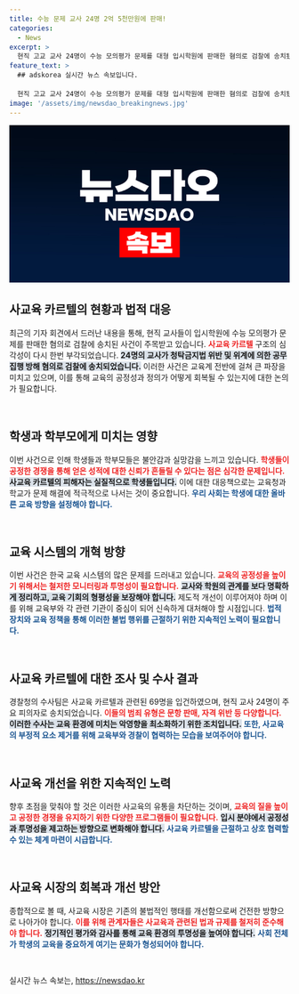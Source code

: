 ```yaml
---
title: 수능 문제 교사 24명 2억 5천만원에 판매!
categories:
  - News
excerpt: >
  현직 고교 교사 24명이 수능 모의평가 문제를 대형 입시학원에 판매한 혐의로 검찰에 송치됐다. 사교육 카르텔의 실체가 드러나며, 최대 2억 5400만원을 수수한 교사들의 파문이 교육계에 충격을 주고 있다!
feature_text: >
  ## adskorea 실시간 뉴스 속보입니다.

  현직 고교 교사 24명이 수능 모의평가 문제를 대형 입시학원에 판매한 혐의로 검찰에 송치됐다. 사교육 카르텔의 실체가 드러나며, 최대 2억 5400만원을 수수한 교사들의 파문이 교육계에 충격을 주고 있다!
image: '/assets/img/newsdao_breakingnews.jpg'
---
```


<p><img src="/assets/img/newsdao_breakingnews.jpg" alt="adskorea 속보" /></p>

<h2 data-ke-size="size26">사교육 카르텔의 현황과 법적 대응</h2>

<p data-ke-size="size16">최근의 기자 회견에서 드러난 내용을 통해, 현직 교사들이 입시학원에 수능 모의평가 문제를 판매한 혐의로 검찰에 송치된 사건이 주목받고 있습니다. <b><span style="color: #ee2323;">사교육 카르텔</span></b> 구조의 심각성이 다시 한번 부각되었습니다. <b><span style="background-color: #21538527;">24명의 교사가 청탁금지법 위반 및 위계에 의한 공무집행 방해 혐의로 검찰에 송치되었습니다.</span></b> 이러한 사건은 교육계 전반에 걸쳐 큰 파장을 미치고 있으며, 이를 통해 교육의 공정성과 정의가 어떻게 회복될 수 있는지에 대한 논의가 필요합니다.</p>

<p data-ke-size="size16">&nbsp;</p>

<h2 data-ke-size="size26">학생과 학부모에게 미치는 영향</h2>

<p data-ke-size="size16">이번 사건으로 인해 학생들과 학부모들은 불안감과 실망감을 느끼고 있습니다. <b><span style="color: #ee2323;">학생들이 공정한 경쟁을 통해 얻은 성적에 대한 신뢰가 흔들릴 수 있다는 점은 심각한 문제입니다.</span></b> <b><span style="background-color: #21538527;">사교육 카르텔의 피해자는 실질적으로 학생들입니다.</span></b> 이에 대한 대응책으로는 교육청과 학교가 문제 해결에 적극적으로 나서는 것이 중요합니다. <b><span style="color: #1a5490;">우리 사회는 학생에 대한 올바른 교육 방향을 설정해야 합니다.</span></b></p>

<p data-ke-size="size16">&nbsp;</p>

<h2 data-ke-size="size26">교육 시스템의 개혁 방향</h2>

<p data-ke-size="size16">이번 사건은 한국 교육 시스템의 많은 문제를 드러내고 있습니다. <b><span style="color: #ee2323;">교육의 공정성을 높이기 위해서는 철저한 모니터링과 투명성이 필요합니다.</span></b> <b><span style="background-color: #21538527;">교사와 학원의 관계를 보다 명확하게 정리하고, 교육 기회의 형평성을 보장해야 합니다.</span></b> 제도적 개선이 이루어져야 하며 이를 위해 교육부와 각 관련 기관이 중심이 되어 신속하게 대처해야 할 시점입니다. <b><span style="color: #1a5490;">법적 장치와 교육 정책을 통해 이러한 불법 행위를 근절하기 위한 지속적인 노력이 필요합니다.</span></b></p>

<p data-ke-size="size16">&nbsp;</p>

<h2 data-ke-size="size26">사교육 카르텔에 대한 조사 및 수사 결과</h2>

<p data-ke-size="size16">경찰청의 수사팀은 사교육 카르텔과 관련된 69명을 입건하였으며, 현직 교사 24명이 주요 피의자로 송치되었습니다. <b><span style="color: #ee2323;">이들의 범죄 유형은 문항 판매, 자격 위반 등 다양합니다.</span></b> <b><span style="background-color: #21538527;">이러한 수사는 교육 환경에 미치는 악영향을 최소화하기 위한 조치입니다.</span></b> <b><span style="color: #1a5490;">또한, 사교육의 부정적 요소 제거를 위해 교육부와 경찰이 협력하는 모습을 보여주어야 합니다.</span></b></p>

<p data-ke-size="size16">&nbsp;</p>

<h2 data-ke-size="size26">사교육 개선을 위한 지속적인 노력</h2>

<p data-ke-size="size16">향후 초점을 맞춰야 할 것은 이러한 사교육의 유통을 차단하는 것이며, <b><span style="color: #ee2323;">교육의 질을 높이고 공정한 경쟁을 유지하기 위한 다양한 프로그램들이 필요합니다.</span></b> <b><span style="background-color: #21538527;">입시 분야에서 공정성과 투명성을 제고하는 방향으로 변화해야 합니다.</span></b> <b><span style="color: #1a5490;">사교육 카르텔을 근절하고 상호 협력할 수 있는 체계 마련이 시급합니다.</span></b></p>

<p data-ke-size="size16">&nbsp;</p>

<h2 data-ke-size="size26">사교육 시장의 회복과 개선 방안</h2>

<p data-ke-size="size16">종합적으로 볼 때, 사교육 시장은 기존의 불법적인 행태를 개선함으로써 건전한 방향으로 나아가야 합니다. <b><span style="color: #ee2323;">이를 위해 관계자들은 사교육과 관련된 법과 규제를 철저히 준수해야 합니다.</span></b> <b><span style="background-color: #21538527;">정기적인 평가와 감사를 통해 교육 환경의 투명성을 높여야 합니다.</span></b> <b><span style="color: #1a5490;">사회 전체가 학생의 교육을 중요하게 여기는 문화가 형성되어야 합니다.</span></b></p>

<p data-ke-size="size16">&nbsp;</p>
실시간 뉴스 속보는, <a href="https://newsdao.kr" rel="dofollow">https://newsdao.kr</a>


